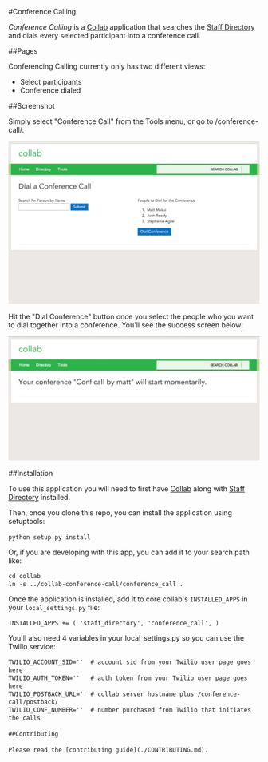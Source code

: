 #Conference Calling

*Conference Calling* is a [Collab](https://github.com/cfpb/collab) application 
that searches the 
[Staff Directory](https://github.com/cfpb/collab-staff-directory) 
and dials every selected participant into a conference call. 


##Pages

Conferencing Calling currently only has two different views:

* Select participants
* Conference dialed

##Screenshot

Simply select "Conference Call" from the Tools menu, or go to 
/conference-call/.

![selection page](screenshots/selection.jpg "Select Participants page")

Hit the "Dial Conference" button once you select the people who you want 
to dial together into a conference. You'll see the success screen below:

![dialed page](screenshots/dial-conference.jpg "Conference dialed page")


##Installation

To use this application you will need to first have 
[Collab](https://github.com/cfpb/collab) along with 
[Staff Directory](https://github.com/cfpb/collab-staff-directory) installed.

Then, once you clone this repo, you can install the application using 
setuptools:

`python setup.py install`

Or, if you are developing with this app, you can add it to your search path 
like:

```
cd collab
ln -s ../collab-conference-call/conference_call .
```

Once the application is installed, add it to core collab's 
`INSTALLED_APPS` in your `local_settings.py` file:

```
INSTALLED_APPS += ( 'staff_directory', 'conference_call', )
```

You'll also need 4 variables in your local_settings.py so you can use 
the Twilio service:

```
TWILIO_ACCOUNT_SID=''  # account sid from your Twilio user page goes here
TWILIO_AUTH_TOKEN=''   # auth token from your Twilio user page goes here
TWILIO_POSTBACK_URL='' # collab server hostname plus /conference-call/postback/
TWILIO_CONF_NUMBER=''  # number purchased from Twilio that initiates the calls

##Contributing

Please read the [contributing guide](./CONTRIBUTING.md).
